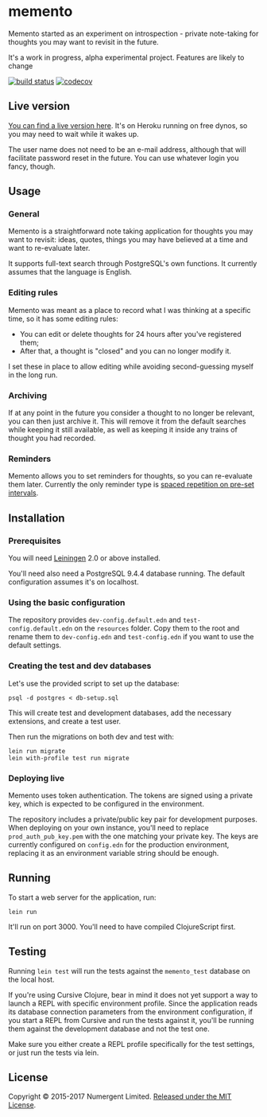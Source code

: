 # memento

Memento started as an experiment on introspection - private note-taking for thoughts you may want to revisit in the future.

It's a work in progress, alpha experimental project. Features are likely to change

[![build status](https://gitlab.com/Numergent/memento/badges/master/build.svg)](https://gitlab.com/Numergent/memento/commits/master) [![codecov](https://codecov.io/gl/Numergent/memento/branch/master/graph/badge.svg)](https://codecov.io/gl/Numergent/memento)

## Live version 

[You can find a live version here](https://mementoapp.herokuapp.com/). It's on Heroku running on free dynos, so you may need to wait while it wakes up.

The user name does not need to be an e-mail address, although that will facilitate password reset in the future. You can use whatever login you fancy, though. 


## Usage

### General

Memento is a straightforward note taking application for thoughts you may want to revisit: ideas, quotes, things you may have believed at a time and want to re-evaluate later.

It supports full-text search through PostgreSQL's own functions. It currently assumes that the language is English.

### Editing rules 

Memento was meant as a place to record what I was thinking at a specific time, so it has some editing rules:

- You can edit or delete thoughts for 24 hours after you've registered them;
- After that, a thought is "closed" and you can no longer modify it.

I set these in place to allow editing while avoiding second-guessing myself in the long run.

### Archiving 

If at any point in the future you consider a thought to no longer be relevant, you can then just archive it. This will remove it from the default searches while keeping it still available, as well as keeping it inside any trains of thought you had recorded.

### Reminders

Memento allows you to set reminders for thoughts, so you can re-evaluate them later. Currently the only reminder type is [spaced repetition on pre-set intervals](https://gitlab.com/Numergent/memento/issues/50).

## Installation

### Prerequisites

You will need [Leiningen][1] 2.0 or above installed.

[1]: https://github.com/technomancy/leiningen

You'll need also need a PostgreSQL 9.4.4 database running. The default configuration assumes it's on localhost.

### Using the basic configuration

The repository provides `dev-config.default.edn` and `test-config.default.edn` on the `resources` folder. Copy them to the root and rename them to `dev-config.edn` and `test-config.edn` if you want to use the default settings.

### Creating the test and dev databases

Let's use the provided script to set up the database:

```shell
psql -d postgres < db-setup.sql
```

This will create test and development databases, add the necessary extensions, and create a test user.

Then run the migrations on both dev and test with:

```shell
lein run migrate
lein with-profile test run migrate
```

### Deploying live

Memento uses token authentication. The tokens are signed using a private key, which is expected to be configured in the environment. 

The repository includes a private/public key pair for development purposes. When deploying on your own instance, you'll need to replace `prod_auth_pub_key.pem` with the one matching your private key. The keys are currently configured on `config.edn` for the production environment, replacing it as an environment variable string should be enough.

## Running

To start a web server for the application, run:

    lein run

It'll run on port 3000. You'll need to have compiled ClojureScript first.

## Testing

Running `lein test` will run the tests against the `memento_test` database on the local host.  

If you're using Cursive Clojure, bear in mind it does not yet support a way to launch a REPL with specific environment profile. Since the application reads its database connection parameters from the environment configuration, if you start a REPL from Cursive and run the tests against it, you'll be running them against the development database and not the test one.

Make sure you either create a REPL profile specifically for the test settings, or just run the tests via lein.

## License

Copyright © 2015-2017 Numergent Limited. [Released under the MIT License](https://tldrlegal.com/license/mit-license).
